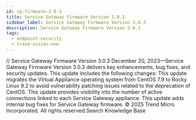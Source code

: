 ```yaml
---
id: sg-firmware-3-0-3
title: Service Gateway Firmware Version 3.0.3
sidebar_label: Service Gateway Firmware Version 3.0.3
description: Service Gateway Firmware Version 3.0.3
tags:
  - endpoint-security
  - trend-vision-one
---
```


/*<![CDATA[*/ $('#title').html($('meta[name=map-description]').attr('content')); /*]]>*/ Service Gateway Firmware Version 3.0.3 December 20, 2023—Service Gateway Firmware Version 3.0.3 delivers key enhancements, bug fixes, and security updates. This update includes the following changes: This update migrates the Virtual Appliance operating system from CentOS 7.9 to Rocky Linux 9.2 to avoid vulnerability patching issues related to the deprecation of CentOS. This update provides visibility into the number of active connections linked to each Service Gateway appliance. This update adds internal bug fixes for Service Gateway firmware. © 2025 Trend Micro Incorporated. All rights reserved.Search Knowledge Base